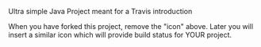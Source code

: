 <!--[![Build Status](https://travis-ci.org/cphdat3sem2019spring/travisGettingStarted.svg?branch=master)](https://travis-ci.org/cphdat3sem2019spring/travisGettingStarted)-->

Ultra simple Java Project meant for a Travis introduction

When you have forked this project, remove the "icon" above. Later you will insert a similar icon which will provide build status for YOUR project.
